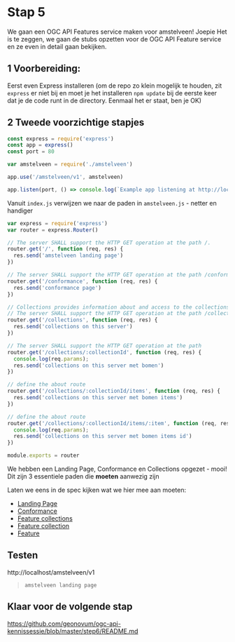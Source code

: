 # Stap 5

We gaan een OGC API Features service maken voor amstelveen! Joepie
Het is te zeggen, we gaan de stubs opzetten voor de OGC API Feature service en ze even in detail gaan bekijken.

## 1 Voorbereiding:
Eerst even Express installeren (om de repo zo klein mogelijk te houden, zit `express` er niet bij en moet je het installeren `npm update` bij de eerste keer dat je de code runt in de directory. Eenmaal het er staat, ben je OK)


## 2 Tweede voorzichtige stapjes

```javascript
const express = require('express')
const app = express()
const port = 80

var amstelveen = require('./amstelveen')

app.use('/amstelveen/v1', amstelveen)

app.listen(port, () => console.log(`Example app listening at http://localhost:${port}`))
```

Vanuit `index.js` verwijzen we naar de paden in `amstelveen.js` - netter en handiger

```javascript
var express = require('express')
var router = express.Router()

// The server SHALL support the HTTP GET operation at the path /.
router.get('/', function (req, res) {
  res.send('amstelveen landing page')
})

// The server SHALL support the HTTP GET operation at the path /conformance.
router.get('/conformance', function (req, res) {
  res.send('conformance page')
})

// Collections provides information about and access to the collections.
// The server SHALL support the HTTP GET operation at the path /collections.
router.get('/collections', function (req, res) {
  res.send('collections on this server')
})

// The server SHALL support the HTTP GET operation at the path
router.get('/collections/:collectionId', function (req, res) {
  console.log(req.params);
  res.send('collections on this server met bomen')
})

// define the about route
router.get('/collections/:collectionId/items', function (req, res) {
  res.send('collections on this server met bomen items')
})

// define the about route
router.get('/collections/:collectionId/items/:item', function (req, res) {
  console.log(req.params);
  res.send('collections on this server met bomen items id')
})

module.exports = router
```

We hebben een Landing Page, Conformance en Collections opgezet - mooi!
Dit zijn 3 essentiele paden die **moeten** aanwezig zijn

Laten we eens in de spec kijken wat we hier mee aan moeten:
- [Landing Page](http://docs.opengeospatial.org/is/17-069r3/17-069r3.html#_api_landing_page)
- [Conformance](https://docs.opengeospatial.org/is/17-069r3/17-069r3.html#_declaration_of_conformance_classes)
- [Feature collections](https://docs.opengeospatial.org/is/17-069r3/17-069r3.html#_collections_)
- [Feature collection](https://docs.opengeospatial.org/is/17-069r3/17-069r3.html#_collection_)
- [Feature](http://docs.opengeospatial.org/is/17-069r3/17-069r3.html#_items_)

## Testen

http://localhost/amstelveen/v1

> `amstelveen landing page`

## Klaar voor de volgende stap
https://github.com/geonovum/ogc-api-kennissessie/blob/master/step6/README.md
